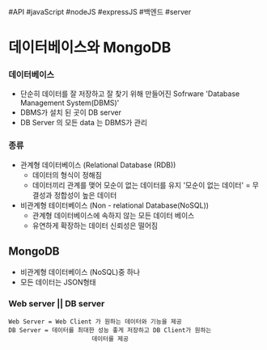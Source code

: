 #API #javaScript #nodeJS #expressJS #백엔드 #server 

# 데이터베이스와 MongoDB
### 데이터베이스
- 단순히 데이터를 잘 저장하고 잘 찾기 위해 만들어진 Sofrware
	  'Database Management System(DBMS)'
- DBMS가 설치 된 곳이 DB server
- DB Server 의 모든 data 는 DBMS가 관리
### 종류
- 관계형 데이터베이스 (Relational Database (RDB))
	- 데이터의 형식이 정해짐
	- 데이터끼리 관계를 맺어 모순이 없는 데이터를 유지
		'모순이 없는 데이터' = 무결성과 정합성이 높은 데이터
- 비관계형 테이터베이스 (Non - relational Database(NoSQL))
	- 관계형 데이터베이스에 속하지 않는 모든 데이터 베이스
	- 유연하게 확장하는 데이터 신뢰성은 떨어짐
## MongoDB
- 비관계형 데이터베이스 (NoSQL)중 하나
- 모든 데이터는 JSON형태
### Web server || DB server
	Web Server = Web Client 가 원하는 데이터와 기능을 제공
	DB Server = 데이터를 최대한 성능 좋게 저장하고 DB Client가 원하는
						   데이터를 제공 